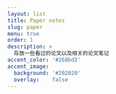 ```yaml
---
layout: list
title: Paper notes
slug: paper
menu: true
order: 1
description: >
  存放一些看过的论文以及相关的论文笔记
accent_color: '#268bd2'
accent_image:
  background: '#202020'
  overlay:    false
---
```

